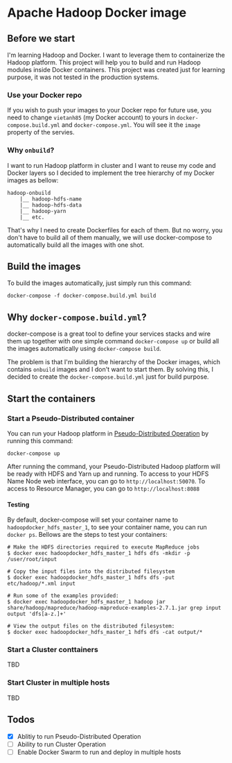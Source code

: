 # Apache Hadoop Docker image

## Before we start

I'm learning Hadoop and Docker. I want to leverage them to containerize the Hadoop platform. This project will help you to build and run Hadoop modules inside Docker containers. This project was created just for learning purpose, it was not tested in the production systems.

### Use your Docker repo

If you wish to push your images to your Docker repo for future use, you need to change `vietanh85` (my Docker account) to yours in `docker-compose.build.yml` and `docker-compose.yml`. You will see it the `image` property of the servies.

### Why `onbuild`?

I want to run Hadoop platform in cluster and I want to reuse my code and Docker layers so I decided to implement the tree hierarchy of my Docker images as bellow:

```
hadoop-onbuild
	|__ hadoop-hdfs-name
	|__ hadoop-hdfs-data
	|__ hadoop-yarn
	|__ etc.
```

That's why I need to create Dockerfiles for each of them. But no worry, you don't have to build all of them manually, we will use docker-compose to automatically build all the images with one shot.

## Build the images

To build the images automatically, just simply run this command:

```
docker-compose -f docker-compose.build.yml build
```

## Why `docker-compose.build.yml`?

docker-compose is a great tool to define your services stacks and wire them up together with one simple command `docker-compose up` or build all the images automatically using `docker-compose build`. 

The problem is that I'm building the hierarchy of the Docker images, which contains `onbuild` images and I don't want to start them. By solving this, I decided to create the `docker-compose.build.yml` just for build purpose.

## Start the containers

### Start a Pseudo-Distributed container

You can run your Hadoop platform in [Pseudo-Distributed Operation](http://hadoop.apache.org/docs/current/hadoop-project-dist/hadoop-common/SingleCluster.html#Pseudo-Distributed_Operation) by running this command:

```
docker-compose up
```

After running the command, your Pseudo-Distributed Hadoop platform will be ready with HDFS and Yarn up and running. To access to your HDFS Name Node web interface, you can go to `http://localhost:50070`. To access to Resource Manager, you can go to `http://localhost:8088`

#### Testing
By default, docker-compose will set your container name to `hadoopdocker_hdfs_master_1`, to see your container name, you can run `docker ps`. Bellows are the steps to test your containers:

```
# Make the HDFS directories required to execute MapReduce jobs
$ docker exec hadoopdocker_hdfs_master_1 hdfs dfs -mkdir -p /user/root/input

# Copy the input files into the distributed filesystem
$ docker exec hadoopdocker_hdfs_master_1 hdfs dfs -put etc/hadoop/*.xml input

# Run some of the examples provided:
$ docker exec hadoopdocker_hdfs_master_1 hadoop jar share/hadoop/mapreduce/hadoop-mapreduce-examples-2.7.1.jar grep input output 'dfs[a-z.]+'

# View the output files on the distributed filesystem:
$ docker exec hadoopdocker_hdfs_master_1 hdfs dfs -cat output/*
```

### Start a Cluster conttainers

TBD

### Start Cluster in multiple hosts

TBD

## Todos
- [x] Ablitiy to run Pseudo-Distributed Operation
- [ ] Ability to run Cluster Operation
- [ ] Enable Docker Swarm to run and deploy in multiple hosts
